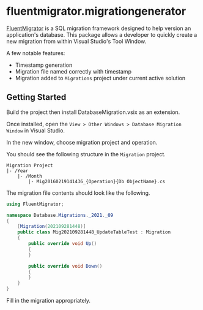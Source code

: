 # fluentmigrator.migrationgenerator

[FluentMigrator](https://github.com/schambers/fluentmigrator) is a SQL migration framework designed to help version an application's database. This package allows a developer to quickly create a new migration from within Visual Studio's Tool Window. 

A few notable features:

- Timestamp generation
- Migration file named correctly with timestamp
- Migration added to `Migrations` project under current active solution

## Getting Started

Build the project then install DatabaseMigration.vsix as an extension.

Once installed, open the `View > Other Windows > Database Migration Window` in Visual Studio.

In the new window, choose migration project and operation.

You should see the following structure in the `Migration` project.

```
Migration Project
|- /Year
    |- /Month
        |- Mig20160219141436_{Operation}{Db ObjectName}.cs
```

The migration file contents should look like the following.

```csharp
using FluentMigrator;

namespace Database.Migrations._2021._09
{
    [Migration(202109281448)]
    public class Mig202109281448_UpdateTableTest : Migration
    {
        public override void Up()
        {
        }

        public override void Down()
        {
        }
    }
}
```

Fill in the migration appropriately.
